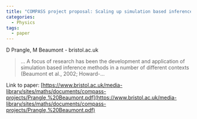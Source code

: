 ```yaml
---
title: "COMPASS project proposal: Scaling up simulation based inference to whole genome data"
categories:
  - Physics
tags:
  - paper
---
```

D Prangle, M Beaumont - bristol.ac.uk



>… A focus of research has been the development and application of simulation based inference methods in a number of different contexts (Beaumont et al., 2002; Howard-…

Link to paper: [https://www.bristol.ac.uk/media-library/sites/maths/documents/compass-projects/Prangle,%20Beaumont.pdf](https://www.bristol.ac.uk/media-library/sites/maths/documents/compass-projects/Prangle,%20Beaumont.pdf)
